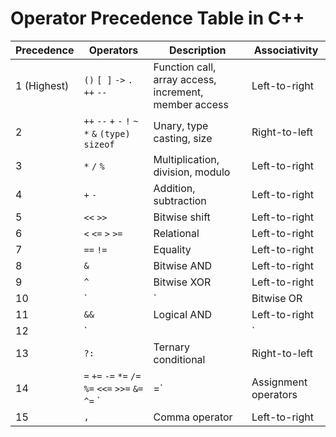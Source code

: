 # Operator Precedence Table in C++

| Precedence | Operators                                   | Description                             | Associativity   |
|------------|--------------------------------------------|-----------------------------------------|-----------------|
| 1 (Highest)| `()` `[ ]` `->` `.` `++` `--`              | Function call, array access, increment, member access | Left-to-right  |
| 2          | `++` `--` `+` `-` `!` `~` `*` `&` `(type)` `sizeof` | Unary, type casting, size               | Right-to-left   |
| 3          | `*` `/` `%`                               | Multiplication, division, modulo        | Left-to-right  |
| 4          | `+` `-`                                   | Addition, subtraction                   | Left-to-right  |
| 5          | `<<` `>>`                                 | Bitwise shift                           | Left-to-right  |
| 6          | `<` `<=` `>` `>=`                         | Relational                              | Left-to-right  |
| 7          | `==` `!=`                                 | Equality                                | Left-to-right  |
| 8          | `&`                                       | Bitwise AND                             | Left-to-right  |
| 9          | `^`                                       | Bitwise XOR                             | Left-to-right  |
| 10         | `|`                                       | Bitwise OR                              | Left-to-right  |
| 11         | `&&`                                      | Logical AND                             | Left-to-right  |
| 12         | `||`                                      | Logical OR                              | Left-to-right  |
| 13         | `?:`                                      | Ternary conditional                     | Right-to-left   |
| 14         | `=` `+=` `-=` `*=` `/=` `%=` `<<=` `>>=` `&=` `^=` `|=` | Assignment operators                   | Right-to-left   |
| 15         | `,`                                       | Comma operator                          | Left-to-right  |
